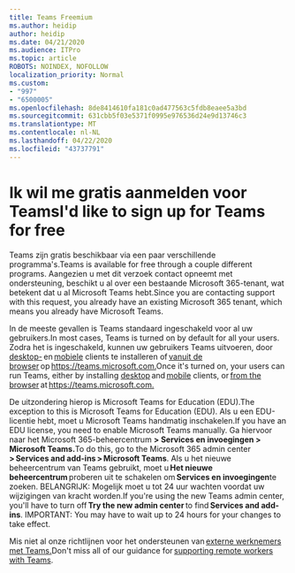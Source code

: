 ```yaml
---
title: Teams Freemium
ms.author: heidip
author: heidip
ms.date: 04/21/2020
ms.audience: ITPro
ms.topic: article
ROBOTS: NOINDEX, NOFOLLOW
localization_priority: Normal
ms.custom:
- "997"
- "6500005"
ms.openlocfilehash: 8de8414610fa181c0ad477563c5fdb8eaee5a3bd
ms.sourcegitcommit: 631cbb5f03e5371f0995e976536d24e9d13746c3
ms.translationtype: MT
ms.contentlocale: nl-NL
ms.lasthandoff: 04/22/2020
ms.locfileid: "43737791"
---
```

# <a name="id-like-to-sign-up-for-teams-for-free"></a><span data-ttu-id="890d7-102">Ik wil me gratis aanmelden voor Teams</span><span class="sxs-lookup"><span data-stu-id="890d7-102">I'd like to sign up for Teams for free</span></span>

<span data-ttu-id="890d7-103">Teams zijn gratis beschikbaar via een paar verschillende programma's.</span><span class="sxs-lookup"><span data-stu-id="890d7-103">Teams is available for free through a couple different programs.</span></span> <span data-ttu-id="890d7-104">Aangezien u met dit verzoek contact opneemt met ondersteuning, beschikt u al over een bestaande Microsoft 365-tenant, wat betekent dat u al Microsoft Teams hebt.</span><span class="sxs-lookup"><span data-stu-id="890d7-104">Since you are contacting support with this request, you already have an existing Microsoft 365 tenant, which means you already have Microsoft Teams.</span></span>

<span data-ttu-id="890d7-105">In de meeste gevallen is Teams standaard ingeschakeld voor al uw gebruikers.</span><span class="sxs-lookup"><span data-stu-id="890d7-105">In most cases, Teams is turned on by default for all your users.</span></span> <span data-ttu-id="890d7-106">Zodra het is ingeschakeld, kunnen uw gebruikers Teams uitvoeren, door [desktop-](https://docs.microsoft.com/MicrosoftTeams/get-clients#desktop-client) en [mobiele](https://docs.microsoft.com/MicrosoftTeams/get-clients#mobile-clients) clients te installeren of [vanuit de browser](https://docs.microsoft.com/MicrosoftTeams/get-clients#web-client) op <https://teams.microsoft.com.></span><span class="sxs-lookup"><span data-stu-id="890d7-106">Once it's turned on, your users can run Teams, either by installing [desktop](https://docs.microsoft.com/MicrosoftTeams/get-clients#desktop-client) and [mobile](https://docs.microsoft.com/MicrosoftTeams/get-clients#mobile-clients) clients, or [from the browser](https://docs.microsoft.com/MicrosoftTeams/get-clients#web-client) at <https://teams.microsoft.com.></span></span>

<span data-ttu-id="890d7-107">De uitzondering hierop is Microsoft Teams for Education (EDU).</span><span class="sxs-lookup"><span data-stu-id="890d7-107">The exception to this is Microsoft Teams for Education (EDU).</span></span> <span data-ttu-id="890d7-108">Als u een EDU-licentie hebt, moet u Microsoft Teams handmatig inschakelen.</span><span class="sxs-lookup"><span data-stu-id="890d7-108">If you have an EDU license, you need to enable Microsoft Teams manually.</span></span> <span data-ttu-id="890d7-109">Ga hiervoor naar het Microsoft 365-beheercentrum **> Services en invoegingen > Microsoft Teams.**</span><span class="sxs-lookup"><span data-stu-id="890d7-109">To do this, go to the Microsoft 365 admin center **> Services and add-ins > Microsoft Teams**.</span></span> <span data-ttu-id="890d7-110">Als u het nieuwe beheercentrum van Teams gebruikt, moet u **Het nieuwe beheercentrum** proberen uit te schakelen om **Services en invoegingen**te zoeken. BELANGRIJK: Mogelijk moet u tot 24 uur wachten voordat uw wijzigingen van kracht worden.</span><span class="sxs-lookup"><span data-stu-id="890d7-110">If you're using the new Teams admin center, you'll have to turn off **Try the new admin center** to find **Services and add-ins**. IMPORTANT: You may have to wait up to 24 hours for your changes to take effect.</span></span>

<span data-ttu-id="890d7-111">Mis niet al onze richtlijnen voor het ondersteunen van [externe werknemers met Teams.](https://docs.microsoft.com/MicrosoftTeams/support-remote-work-with-teams)</span><span class="sxs-lookup"><span data-stu-id="890d7-111">Don't miss all of our guidance for [supporting remote workers with Teams](https://docs.microsoft.com/MicrosoftTeams/support-remote-work-with-teams).</span></span>
